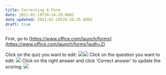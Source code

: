 ```yaml
---
title: Correcting A Form
date: 2021-01-19T20:14:29.000Z
date_updated: 2021-01-19T20:24:35.000Z
draft: true
---
```


First, go to
[https://www.office.com/launch/forms](https://www.office.com/launch/forms?auth=2)

Click on the quiz you want to edit:
![](https://s3-europe.amazonaws.com/joeinn.es/content/images/2021/01/129145710_1806383156192476_5462467967579830392_n.jpg)![](https://s3-europe.amazonaws.com/joeinn.es/content/images/2021/01/image-1.png)
Click on the question you want to edit:
![](https://s3-europe.amazonaws.com/joeinn.es/content/images/2021/01/Screenshot-2021-01-19-at-21.05.35-2.png)
Click on the right answer and click 'Correct answer' to update the scoring:
![](https://s3-europe.amazonaws.com/joeinn.es/content/images/2021/01/image-2.png)
